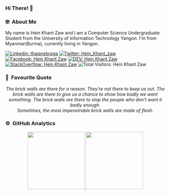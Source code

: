 ### Hi There! 👋

### 🤓 &nbsp;About Me
<p>My name is Hein Khant Zaw and I am a Computer Science Undergraduate Student from the University of Information Technology Yangon. I'm from Myanmar(Burma), currently living in Yangon.     
</p>

[![Linkedin: thaianebraga](https://img.shields.io/badge/LinkedIn%20-Hein%20Zaw-blue?style=plastic&logo=Linkedin&logoColor=white&link=https://www.linkedin.com/in/hein-zaw-66901b195/)](https://www.linkedin.com/in/hein-zaw-66901b195/)
[![Twitter: Hein_Khant_zaw](https://img.shields.io/badge/Twitter-1DA1F2?style=plastic&logo=twitter&logoColor=white)](https://twitter.com/SherlockHein)
[![Facebook: Hein Khant Zaw](https://img.shields.io/badge/Facebook-1877F2?style=plastic&logo=facebook&logoColor=white)](https://www.facebook.com/hein.zaw.9028)
[![DEV: Hein Khant Zaw](https://img.shields.io/badge/DEV%20Community-black?style=plastic&logo=dev.to&logoColor=white)](https://stackoverflow.com/users/9985100/hein-khant-zaw)
[![StackOverflow: Hein Khant Zaw](https://img.shields.io/badge/Stack_Overflow-FE7A16?style=plastic&logo=stack-overflow&logoColor=white)](https://dev.to/heinkhantzaw)
![Total Visitors: Hein Khant Zaw](https://visitor-badge.laobi.icu/badge?page_id=HeinKhantZaw.HeinKhantZaw)

### 💬 &nbsp;Favourite Quote
<p align="center">
  <i>The brick walls are there for a reason. They’re not there to keep us out. The brick walls are there to give us a chance to show how badly we want something. The brick walls are there to stop the people who don’t want it badly enough.<br>
Sometimes, the most impenetrable brick walls are made of flesh.</i>
 </p>
 
### ⚙️ &nbsp;GitHub Analytics

<p align="center">
<a href="https://github.com/AVS1508">
  <img height="180em" src="https://github-readme-stats-eight-theta.vercel.app/api?username=HeinKhantZaw&show_icons=true&theme=dark&include_all_commits=true&count_private=true"/>
  <img height="180em" src="https://github-readme-stats-eight-theta.vercel.app/api/top-langs/?username=HeinKhantZaw&layout=compact&langs_count=8&theme=dark"/>
</a>
</p>


<!--
**HeinKhantZaw/HeinKhantZaw** is a ✨ _special_ ✨ repository because its `README.md` (this file) appears on your GitHub profile.

Here are some ideas to get you started:

- 🔭 
- 🌱 I’m currently learning ...
- 👯 I’m looking to collaborate on ...
- 🤔 I’m looking for help with ...
- 💬 Ask me about ...
- 📫 How to reach me: ...
- 😄 Pronouns: ...
- ⚡ Fun fact: ...

-->
